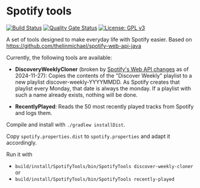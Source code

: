 # Spotify tools

[![Build Status](https://travis-ci.org/paulchen/spotify-tools.svg?branch=main)](https://travis-ci.org/paulchen/spotify-tools)
[![Quality Gate Status](https://sonarcloud.io/api/project_badges/measure?project=paulchen_spotify-tools&metric=alert_status)](https://sonarcloud.io/dashboard?id=paulchen_spotify-tools)
[![License: GPL v3](https://img.shields.io/badge/License-GPLv3-blue.svg)](https://www.gnu.org/licenses/gpl-3.0)

A set of tools designed to make everyday life with Spotify easier. Based on https://github.com/thelinmichael/spotify-web-api-java

Currently, the following tools are available:

* **DiscoveryWeeklyCloner** (broken by
[Spotify's Web API changes](https://developer.spotify.com/blog/2024-11-27-changes-to-the-web-api)
as of 2024-11-27): Copies the contents of the "Discover Weekly" playlist to a new playlist discover-weekly-YYYYMMDD. 
As Spotify creates that playlist every Monday, that date is always the monday.
If a playlist with such a name already exists, nothing will be done.

* **RecentlyPlayed**: Reads the 50 most recently played tracks from Spotify and logs them.

Compile and install with `./gradlew installDist`.

Copy `spotify.properties.dist` to `spotify.properties` and adapt it accordingly.

Run it with

* `build/install/SpotifyTools/bin/SpotifyTools discover-weekly-cloner` or
* `build/install/SpotifyTools/bin/SpotifyTools recently-played`

